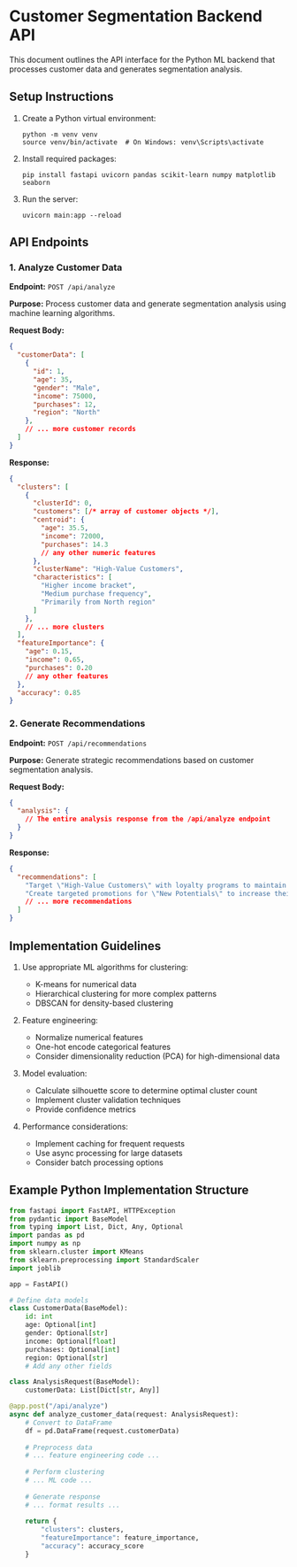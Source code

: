 
# Customer Segmentation Backend API

This document outlines the API interface for the Python ML backend that processes customer data and generates segmentation analysis.

## Setup Instructions

1. Create a Python virtual environment:
   ```
   python -m venv venv
   source venv/bin/activate  # On Windows: venv\Scripts\activate
   ```

2. Install required packages:
   ```
   pip install fastapi uvicorn pandas scikit-learn numpy matplotlib seaborn
   ```

3. Run the server:
   ```
   uvicorn main:app --reload
   ```

## API Endpoints

### 1. Analyze Customer Data

**Endpoint:** `POST /api/analyze`

**Purpose:** Process customer data and generate segmentation analysis using machine learning algorithms.

**Request Body:**
```json
{
  "customerData": [
    {
      "id": 1,
      "age": 35,
      "gender": "Male",
      "income": 75000,
      "purchases": 12,
      "region": "North"
    },
    // ... more customer records
  ]
}
```

**Response:**
```json
{
  "clusters": [
    {
      "clusterId": 0,
      "customers": [/* array of customer objects */],
      "centroid": {
        "age": 35.5,
        "income": 72000,
        "purchases": 14.3
        // any other numeric features
      },
      "clusterName": "High-Value Customers",
      "characteristics": [
        "Higher income bracket",
        "Medium purchase frequency",
        "Primarily from North region"
      ]
    },
    // ... more clusters
  ],
  "featureImportance": {
    "age": 0.15,
    "income": 0.65,
    "purchases": 0.20
    // any other features
  },
  "accuracy": 0.85
}
```

### 2. Generate Recommendations

**Endpoint:** `POST /api/recommendations`

**Purpose:** Generate strategic recommendations based on customer segmentation analysis.

**Request Body:**
```json
{
  "analysis": {
    // The entire analysis response from the /api/analyze endpoint
  }
}
```

**Response:**
```json
{
  "recommendations": [
    "Target \"High-Value Customers\" with loyalty programs to maintain their high engagement.",
    "Create targeted promotions for \"New Potentials\" to increase their purchase frequency.",
    // ... more recommendations
  ]
}
```

## Implementation Guidelines

1. Use appropriate ML algorithms for clustering:
   - K-means for numerical data
   - Hierarchical clustering for more complex patterns
   - DBSCAN for density-based clustering

2. Feature engineering:
   - Normalize numerical features
   - One-hot encode categorical features
   - Consider dimensionality reduction (PCA) for high-dimensional data

3. Model evaluation:
   - Calculate silhouette score to determine optimal cluster count
   - Implement cluster validation techniques
   - Provide confidence metrics

4. Performance considerations:
   - Implement caching for frequent requests
   - Use async processing for large datasets
   - Consider batch processing options

## Example Python Implementation Structure

```python
from fastapi import FastAPI, HTTPException
from pydantic import BaseModel
from typing import List, Dict, Any, Optional
import pandas as pd
import numpy as np
from sklearn.cluster import KMeans
from sklearn.preprocessing import StandardScaler
import joblib

app = FastAPI()

# Define data models
class CustomerData(BaseModel):
    id: int
    age: Optional[int]
    gender: Optional[str]
    income: Optional[float]
    purchases: Optional[int]
    region: Optional[str]
    # Add any other fields

class AnalysisRequest(BaseModel):
    customerData: List[Dict[str, Any]]

@app.post("/api/analyze")
async def analyze_customer_data(request: AnalysisRequest):
    # Convert to DataFrame
    df = pd.DataFrame(request.customerData)
    
    # Preprocess data
    # ... feature engineering code ...
    
    # Perform clustering
    # ... ML code ...
    
    # Generate response
    # ... format results ...
    
    return {
        "clusters": clusters,
        "featureImportance": feature_importance,
        "accuracy": accuracy_score
    }
```
